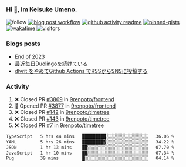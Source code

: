 ### Hi 👋, Im Keisuke Umeno.

<!--
**9renpoto/9renpoto** is a ✨ _special_ ✨ repository because its `README.md` (this file) appears on your GitHub profile.

Here are some ideas to get you started:

- 🔭 I’m currently working on ...
- 🌱 I’m currently learning ...
- 👯 I’m looking to collaborate on ...
- 🤔 I’m looking for help with ...
- 💬 Ask me about ...
- 📫 How to reach me: ...
- 😄 Pronouns: ...
- ⚡ Fun fact: ...
-->

![follow](https://img.shields.io/github/followers/9renpoto?label=Follow&style=social)
[![blog post workflow](https://github.com/9renpoto/9renpoto/actions/workflows/blog.yml/badge.svg)](https://github.com/9renpoto/9renpoto/actions/workflows/blog.yml)
[![github activity readme](https://github.com/9renpoto/9renpoto/actions/workflows/activity.yml/badge.svg)](https://github.com/9renpoto/9renpoto/actions/workflows/activity.yml)
[![pinned-gists](https://github.com/9renpoto/9renpoto/actions/workflows/pin-gist.yml/badge.svg)](https://github.com/9renpoto/9renpoto/actions/workflows/pin-gist.yml)
[![wakatime](https://github.com/9renpoto/9renpoto/actions/workflows/waka-readme-status.yml/badge.svg)](https://github.com/9renpoto/9renpoto/actions/workflows/waka-readme-status.yml)
![visitors](https://komarev.com/ghpvc/?username=9renpoto&label=Profile%20views&color=0e75b6&style=flat)

### Blogs posts

<!-- BLOG-POST-LIST:START -->
- [End of 2023](https://9renpoto.win/entry/2023/12/31/end)
- [最近毎日Duolingoを続けている](https://9renpoto.win/entry/2023/12/05/duolingo)
- [dlvrit をやめてGithub Actions でRSSからSNSに投稿する](https://9renpoto.win/entry/2023/11/12/dlvrit-to-gh-actions)
<!-- BLOG-POST-LIST:END -->

### Activity

<!--START_SECTION:activity-->
1. ❌ Closed PR [#3869](https://github.com/9renpoto/frontend/pull/3869) in [9renpoto/frontend](https://github.com/9renpoto/frontend)
2. 💪 Opened PR [#3877](https://github.com/9renpoto/frontend/pull/3877) in [9renpoto/frontend](https://github.com/9renpoto/frontend)
3. ❌ Closed PR [#142](https://github.com/9renpoto/timetree/pull/142) in [9renpoto/timetree](https://github.com/9renpoto/timetree)
4. ❌ Closed PR [#143](https://github.com/9renpoto/timetree/pull/143) in [9renpoto/timetree](https://github.com/9renpoto/timetree)
5. ❌ Closed PR [#7](https://github.com/9renpoto/timetree/pull/7) in [9renpoto/timetree](https://github.com/9renpoto/timetree)
<!--END_SECTION:activity-->

<!--START_SECTION:waka-->

```txt
TypeScript   5 hrs 44 mins   █████████░░░░░░░░░░░░░░░░   36.06 %
YAML         5 hrs 26 mins   ████████▓░░░░░░░░░░░░░░░░   34.22 %
JSON         1 hr 13 mins    ██░░░░░░░░░░░░░░░░░░░░░░░   07.70 %
JavaScript   1 hr 10 mins    ██░░░░░░░░░░░░░░░░░░░░░░░   07.34 %
Pug          39 mins         █░░░░░░░░░░░░░░░░░░░░░░░░   04.14 %
```

<!--END_SECTION:waka-->
